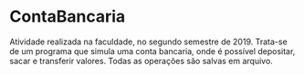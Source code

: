# ContaBancaria
Atividade realizada na faculdade, no segundo semestre de 2019. Trata-se de um programa que simula uma conta bancaria, onde é possível depositar, sacar e transferir valores. Todas as operações são salvas em arquivo.
